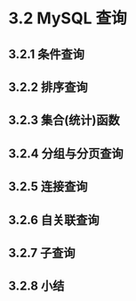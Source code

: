 # 3.2 MySQL 查询

## 3.2.1 条件查询

## 3.2.2 排序查询

## 3.2.3 集合\(统计\)函数

## 3.2.4 分组与分页查询

## 3.2.5 连接查询

## 3.2.6 自关联查询

## 3.2.7 子查询

## 3.2.8 小结



